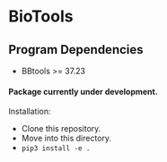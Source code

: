 # BioTools

## Program Dependencies

- BBtools >= 37.23

#### Package currently under development.
Installation: 
- Clone this repository.
- Move into this directory.
- `pip3 install -e .`
